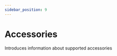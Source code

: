 ```yaml
---
sidebar_position: 9
---
```


# Accessories

Introduces information about supported accessories

<DocCardList />
